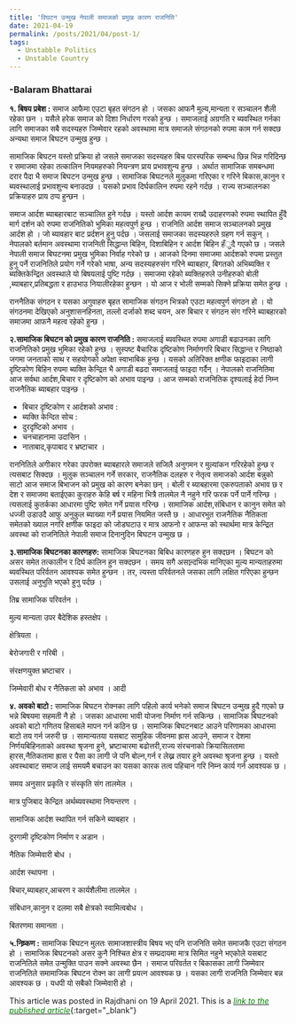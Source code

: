```yaml
---
title: 'विघटन उन्मुख नेपाली समाजको प्रमुख कारण राजनिति'
date: 2021-04-19
permalink: /posts/2021/04/post-1/
tags:
  - Unstabble Politics
  - Unstable Country
---
```

### -Balaram Bhattarai

**१. बिषय प्रबेश :** समाज आफैमा एउटा बृहत संगठन हो । जसका आफनै मुल्य,मान्यता र सञ्चालन शैली रहेका छन । यसैले हरेक समाज को दिशा निर्धारण गरको हुन्छ । समाजलाई अग्रगति र ब्यवस्थित गर्नका लागि समाजका सबै सदस्यहरु जिम्मेवार रहको अवस्थामा मात्र समाजले संगठनको रुपमा काम गर्न सक्दछ अन्यथा समाज बिघटन उन्मुख हुन्छ ।

सामाजिक बिघटन यस्तो प्रक्रिया हो जसले समाजका सदस्यहरु बिच पारस्परिक सम्बन्ध छिन्न भिन्न गरिदिन्छ र समाजमा रहेका तत्कालिन नियमहरुको नियन्त्रण प्राय प्रभावशुन्य हुन्छ । अर्थात सामाजिक समबन्धमा दरार पैदा भै समाज बिघटन उन्मुख हुन्छ । सामाजिक बिघटनले मुलुकमा गरिएका र गरिने बिकास,कानुन र ब्यवस्थालाई प्रभावशुन्य बनाउदछ । यसको प्रभाव दिर्घकालिन रुपमा रहने गर्दछ । राज्य सञ्चालनका प्रक्रियाहरु प्राय ठप्प हुन्छन ।

समाज आर्दश ब्याबहारबाट सञ्चालित हुने गर्दछ । यस्तो आर्दश कायम राख्दै उदाहरणको रुपमा स्थापित हुँदै मार्ग दर्शन को रुपमा राजनितिको भुमिका महत्वपुर्ण हुन्छ । राजनिति आर्दश समाज सञ्चालनको प्रमुख आर्दश हो । जो ब्यावहार बाट प्रर्दशन हुनु पर्दछ । जसलाई समाजका सदस्यहरुले ग्रहण गर्न सकुन् । नेपालको बर्तमान अवस्थामा राजनिती सिद्धान्त बिहिन, दिशाबिहिन र आर्दश बिहिन हँुदै गएको छ । जसले नेपाली समाज बिघटनमा प्रमुख भुमिका निर्वाह गरेको छ । आजको दिनमा समाजमा आर्दशको रुपमा प्रस्तुत हुनु पर्ने राजनितिले प्रयोग गर्ने गरेको भाषा, अन्य सदस्यहरुसंग गरिने ब्याबहार, बिगतको अभिब्यक्ति र ब्यक्तिकेन्द्रित अवस्थाले यो बिषयलाई पुष्टि गर्दछ । समाजमा रहेको ब्यक्तिहरुले उनीहरुको बोली ,ब्याबहार,प्रतिबद्धता र हाउभाउ नियालीरहेका हुन्छन । यो आज र भोली सम्मको सिक्ने प्रक्रिया समेत हुन्छ ।

राननैतिक संगठन र यसका अगुवाहरु बृहत सामाजिक संगठन भित्रको एउटा महत्वपुर्ण संगठन हो । यो संगठनमा देखिएको अनुशासनहिनता, तल्लो दर्जाको शब्द चयन, अरु बिचार र संगठन संग गरिने ब्याबहारको समाजमा आफनै महत्व रहेको हुन्छ ।

**२.सामाजिक बिघटन को प्रमुख कारण राजनिति :** समाजलाई ब्यवस्थित रुपमा अगाडी बढाउनका लागि राजनितिको प्रमुख भुमिका रहेको हुन्छ । सुस्पष्ट बैचारिक दृष्टिकोण निर्माणगरि बिचार सिद्धान्त र निष्ठाको जगमा जनताको साथ र सहयोगको अपेक्षा स्वाभाबिक हुन्छ । यसको अतिरिक्त क्षणीक फाइदाका लागी दृष्टिकोण बिहिन रुपमा ब्यक्ति केन्द्रित भै अगाडी बढदा समाजलाई फाइदा गर्दैन् । नेपालको राजनितिमा आज सर्वथा आर्दश,बिचार र दृष्टिकोण को अभाव पाइन्छ । आज सम्मको राजनितिक दृश्यलाई हेर्दा निम्न राजनैतिक ब्याबहार पाइन्छ ।

* बिचार दृष्टिकोण र आर्दशको अभाव :
* ब्यक्ति केन्दित सोच :
* दुरदृष्टिको अभाव ।
* चनचाहानामा उदासिन ।
* नाताबाद,कृपाबाद र भ्रष्टाचार ।

राननितिले अगीकार गरेका उपरोक्त ब्याबहारले समाजले सजिलै अनुगमन र मुल्यांकन गरिरहेको हुन्छ र त्यसबाट सिक्दछ । मुलुक सञ्चालन गर्ने सरकार, राजनैतिक दलहरु र नेतृत्व समाजको आर्दश बन्नुको साटो आज समाज बिभाजन को प्रमुख को कारण बनेका छन् । बोली र ब्याबहारमा एकरुपताको अभाव छ र देश र समाजमा बताईएका कुराहरु केहि बर्ष र महिना भित्रै तालमेल नै नहुने गरि फरक पर्ने पार्ने गरिन्छ । त्यसलाई कुतर्कका आधारमा पुष्टि समेत गर्ने प्रयास गरिन्छ । सामाजिक आर्दश,संबिधान र कानुन समेत को धज्जी उडाउदै आफु अनुकुल ब्याख्या गर्ने प्रयास नियमित जस्तै छ । आधारभुत राजनैतिक नैतिकता समेतको ख्याल नगरि क्षणीक फाइदा को जोडघटाउ र मात्र आफनो र आफन्त को स्थार्थमा मात्र केन्द्रित अवस्था को राजनितिले नेपाली समाज दिनानुदिन बिघटन उन्मुख छ ।

**३.सामाजिक बिघटनका कारणहरु:** सामाजिक बिघटनका बिबिध कारणहरु हुन सक्दछन । बिघटन को असर समेत तत्कालीन र दिर्घ कालिन हुन सक्दछन । समय सगै असान्र्दभिक मानिएका मुल्य मान्यताहरुमा ब्यवस्थित परिर्वतन आवश्यक समेत हुन्छन । तर, त्यस्ता परिर्वतनले जसका लागि लक्षित गरिएका हुन्छन उसलाई अनुभुति भएको हुनु पर्दछ ।

  तिब्र सामाजिक परिवर्तन ।

 मुल्य मान्यता उपर बैदेशिक हस्तक्षेप ।

 क्षेत्रियता ।

बेरोजगारी र गरिबी ।

संरक्षणयुक्त भ्रष्टाचार ।

 जिम्मेवारी बोध र नैतिकता को अभाव । आदी
 
 **४. अवको बाटो :** सामाजिक बिघटन रोक्नका लागि पहिलो कार्य भनेको समाज बिघटन उन्मुख हुदै गएको छ भन्ने बिषयमा सहमती नै हो । जसका आधारमा भावी योजना निर्माण गर्न सकिन्छ । सामाजिक बिघटनको अवको बाटो गणितय हिसाबले मापन गर्न कठिन छ । सामाजिक बिघटनबाट आउने परिणामका आधारमा बाटो तय गर्न जरुरी छ । सामान्यतया यसबाट सामुहिक जीवनमा ह्रास आउने, समाज र देशमा निर्णयबिहिनताको अवस्था श्रृजना हुने, भ्रष्टाचारमा बढोत्तरी,राज्य संरचनाको क्रियासिलतामा हा्रस,नैतिकतामा ह्रास र पैसा का लागी जे पनि बोल्न,गर्न र लेख्न तयार हुने अवस्था श्रृजना हुन्छ । यस्तो अवस्थाबाट समाज लाई समयमै बचाउन का यसका कारक तत्व पहिचान गरि निम्न कार्य गर्न आवश्यक छ ।

समय अनुसार प्रकृति र संस्कृति संग तालमेल ।

मात्र पुजिबाद केन्द्रित अर्थब्यवस्थामा नियन्तरण ।

सामाजिक आर्दश स्थापित गर्न सकिने ब्याबहार ।

दुरगामी दृष्टिकोण निर्माण र अडान ।

नैतिक जिम्मेवारी बोध ।

आर्दश स्थापना ।

बिचार,ब्याबहार,आचरण र कार्यशैलीमा तालमेल ।

संबिधान,कानुन र दलमा सबै क्षेत्रको स्वामित्वबोध ।

 बितरणमा समानता ।

**५.निष्र्कण :** सामाजिक बिघटन मुलतः सामाजशास्त्रीय बिषय भए पनि राजनिति समेत समाजकै एउटा संगठन हो । सामाजिक बिघटनको असर कुनै निश्चित क्षेत्र र सम्प्रदायमा मात्र सिमित नहुने भएकोले यसबाट राजनितिले समेत उन्मुक्ति पाउन सक्ने अवस्था छैन । समाज परिवर्तत र बिकासका लागी जिम्मेवार राजनितिले समामाजिक बिघटन रोक्न का लागी प्रयत्न आवश्यक छ । यसका लागी राजनिति जिम्मेवार बन्न आवश्यक छ । यधपी यो सबैको जिम्मेवारी हो ।

This article was posted in Rajdhani on 19 April 2021. This is a [<span style="color:green">*link to the published article*</span>](https://rajdhanidaily.com/id/38139/?fbclid=IwAR0nO8EjT5WB5AL_Al53p6uXrrik300m0jcoiMNLYggSJR7GUE2zGCUlnS4){:target="_blank"}

